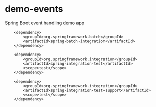 # demo-events
Spring Boot event handling demo app

        <dependency>
            <groupId>org.springframework.batch</groupId>
            <artifactId>spring-batch-integration</artifactId>
        </dependency>

        <dependency>
            <groupId>org.springframework.integration</groupId>
            <artifactId>spring-integration-test</artifactId>
            <scope>test</scope>
        </dependency>

        <dependency>
            <groupId>org.springframework.integration</groupId>
            <artifactId>spring-integration-test-support</artifactId>
            <scope>test</scope>
        </dependency>
